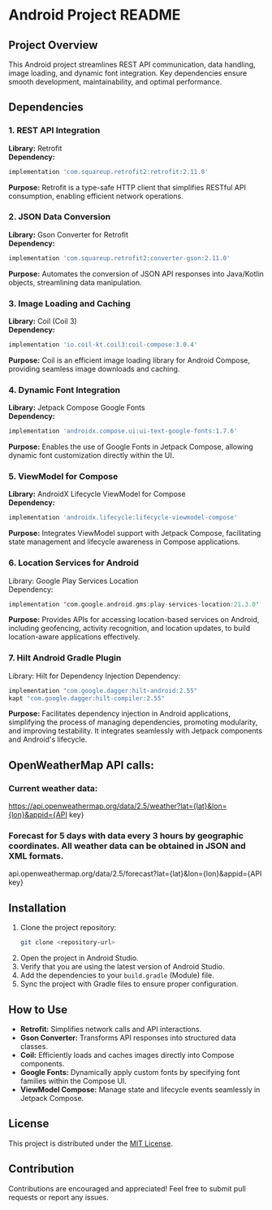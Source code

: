 # Android Project README

## Project Overview
This Android project streamlines REST API communication, data handling, image loading, and dynamic font integration. Key dependencies ensure smooth development, maintainability, and optimal performance.

## Dependencies

### 1. REST API Integration
**Library:** Retrofit  
**Dependency:**
```gradle
implementation 'com.squareup.retrofit2:retrofit:2.11.0'
```
**Purpose:** Retrofit is a type-safe HTTP client that simplifies RESTful API consumption, enabling efficient network operations.

### 2. JSON Data Conversion
**Library:** Gson Converter for Retrofit  
**Dependency:**
```gradle
implementation 'com.squareup.retrofit2:converter-gson:2.11.0'
```
**Purpose:** Automates the conversion of JSON API responses into Java/Kotlin objects, streamlining data manipulation.

### 3. Image Loading and Caching
**Library:** Coil (Coil 3)  
**Dependency:**
```gradle
implementation 'io.coil-kt.coil3:coil-compose:3.0.4'
```
**Purpose:** Coil is an efficient image loading library for Android Compose, providing seamless image downloads and caching.

### 4. Dynamic Font Integration
**Library:** Jetpack Compose Google Fonts  
**Dependency:**
```gradle
implementation 'androidx.compose.ui:ui-text-google-fonts:1.7.6'
```
**Purpose:** Enables the use of Google Fonts in Jetpack Compose, allowing dynamic font customization directly within the UI.

### 5. ViewModel for Compose
**Library:** AndroidX Lifecycle ViewModel for Compose  
**Dependency:**
```gradle
implementation 'androidx.lifecycle:lifecycle-viewmodel-compose'
```
**Purpose:** Integrates ViewModel support with Jetpack Compose, facilitating state management and lifecycle awareness in Compose applications.

### 6. Location Services for Android  
Library: Google Play Services Location  
Dependency:  

```kotlin
implementation 'com.google.android.gms:play-services-location:21.3.0'
```

**Purpose:** Provides APIs for accessing location-based services on Android, including geofencing, activity recognition, and location updates, to build location-aware applications effectively.

### 7. Hilt Android Gradle Plugin
Library: Hilt for Dependency Injection
Dependency:

```kotlin
implementation "com.google.dagger:hilt-android:2.55"
kapt "com.google.dagger:hilt-compiler:2.55"
```

**Purpose:** Facilitates dependency injection in Android applications, simplifying the process of managing dependencies, promoting modularity, and improving testability. It integrates seamlessly with Jetpack components and Android's lifecycle.

## OpenWeatherMap API calls:

### Current weather data:
https://api.openweathermap.org/data/2.5/weather?lat={lat}&lon={lon}&appid={API key}

### Forecast for 5 days with data every 3 hours by geographic coordinates. All weather data can be obtained in JSON and XML formats.
api.openweathermap.org/data/2.5/forecast?lat={lat}&lon={lon}&appid={API key}

## Installation
1. Clone the project repository:
   ```bash
   git clone <repository-url>
   ```
2. Open the project in Android Studio.
3. Verify that you are using the latest version of Android Studio.
4. Add the dependencies to your `build.gradle` (Module) file.
5. Sync the project with Gradle files to ensure proper configuration.

## How to Use
- **Retrofit:** Simplifies network calls and API interactions.
- **Gson Converter:** Transforms API responses into structured data classes.
- **Coil:** Efficiently loads and caches images directly into Compose components.
- **Google Fonts:** Dynamically apply custom fonts by specifying font families within the Compose UI.
- **ViewModel Compose:** Manage state and lifecycle events seamlessly in Jetpack Compose.

## License
This project is distributed under the [MIT License](LICENSE).

## Contribution
Contributions are encouraged and appreciated! Feel free to submit pull requests or report any issues.

